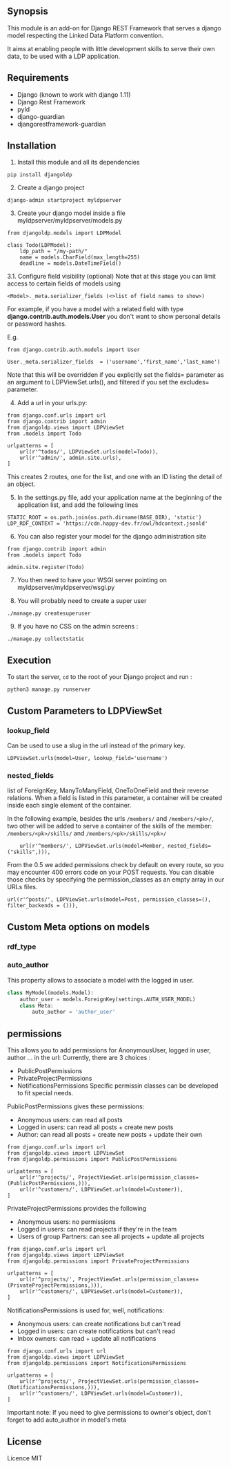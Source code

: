 ## Synopsis

This module is an add-on for Django REST Framework that serves a django model respecting the Linked Data Platform convention.

It aims at enabling people with little development skills to serve their own data, to be used with a LDP application.

## Requirements

* Django (known to work with django 1.11)
* Django Rest Framework
* pyld
* django-guardian
* djangorestframework-guardian

## Installation

1. Install this module and all its dependencies

```
pip install djangoldp
```

2. Create a django project
 
```
django-admin startproject myldpserver
```

3. Create your django model inside a file myldpserver/myldpserver/models.py

```
from djangoldp.models import LDPModel

class Todo(LDPModel):
    ldp_path = "/my-path/"
    name = models.CharField(max_length=255)
    deadline = models.DateTimeField()

```

3.1. Configure field visibility (optional) 
Note that at this stage you can limit access to certain fields of models using

```
<Model>._meta.serializer_fields (<>list of field names to show>)
```

 For example, if you have a model with a related field with type **django.contrib.auth.models.User** you don't want to show personal details or password hashes.

E.g.

```
from django.contrib.auth.models import User

User._meta.serializer_fields  = ('username','first_name','last_name')
```

Note that this will be overridden if you explicitly set the fields= parameter as an argument to LDPViewSet.urls(), and filtered if you set the excludes= parameter.

4. Add a url in your urls.py:

```
from django.conf.urls import url
from django.contrib import admin
from djangoldp.views import LDPViewSet
from .models import Todo

urlpatterns = [
    url(r'^todos/', LDPViewSet.urls(model=Todo)),
    url(r'^admin/', admin.site.urls),
]
```

This creates 2 routes, one for the list, and one with an ID listing the detail of an object.

5. In the settings.py file, add your application name at the beginning of the application list, and add the following lines

```
STATIC_ROOT = os.path.join(os.path.dirname(BASE_DIR), 'static')
LDP_RDF_CONTEXT = 'https://cdn.happy-dev.fr/owl/hdcontext.jsonld'
```

6. You can also register your model for the django administration site

```
from django.contrib import admin
from .models import Todo

admin.site.register(Todo)
```

7. You then need to have your WSGI server pointing on myldpserver/myldpserver/wsgi.py

8. You will probably need to create a super user
```
./manage.py createsuperuser
```

9. If you have no CSS on the admin screens : 
```
./manage.py collectstatic
```

## Execution
To start the server, `cd` to the root of your Django project and run :
```
python3 manage.py runserver
```

## Custom Parameters to LDPViewSet

### lookup_field
Can be used to use a slug in the url instead of the primary key.
```
LDPViewSet.urls(model=User, lookup_field='username')
```

### nested_fields
list of ForeignKey, ManyToManyField, OneToOneField and their reverse relations. When a field is listed in this parameter, a container will be created inside each single element of the container.

In the following example, besides the urls `/members/` and `/members/<pk>/`, two other will be added to serve a container of the skills of the member: `/members/<pk>/skills/` and `/members/<pk>/skills/<pk>/` 
```
    url(r'^members/', LDPViewSet.urls(model=Member, nested_fields=("skills",))),
```

From the 0.5 we added permissions check by default on every route, so you may encounter 400 errors code on your POST requests. You can disable those checks by specifying the permission_classes as an empty array in our URLs files.


```
url(r'^posts/', LDPViewSet.urls(model=Post, permission_classes=(), filter_backends = ())),
```

## Custom Meta options on models

### rdf_type
### auto_author
This property allows to associate a model with the logged in user.

```python
class MyModel(models.Model):
    author_user = models.ForeignKey(settings.AUTH_USER_MODEL)
    class Meta:
        auto_author = 'author_user'
```
## permissions
This allows you to add permissions for AnonymousUser, logged in user, author ... in the url:
Currently, there are 3 choices :
* PublicPostPermissions
* PrivateProjectPermissions
* NotificationsPermissions
Specific permissin classes can be developed to fit special needs.

PublicPostPermissions gives these permissions: 
* Anonymous users: can read all posts
* Logged in users: can read all posts + create new posts
* Author: can read all posts + create new posts + update their own

```
from django.conf.urls import url
from djangoldp.views import LDPViewSet
from djangoldp.permissions import PublicPostPermissions

urlpatterns = [
    url(r'^projects/', ProjectViewSet.urls(permission_classes=(PublicPostPermissions,))),
    url(r'^customers/', LDPViewSet.urls(model=Customer)),
]
```

PrivateProjectPermissions provides the following
* Anonymous users: no permissions
* Logged in users: can read projects if they're in the team
* Users of group Partners: can see all projects + update all projects

```
from django.conf.urls import url
from djangoldp.views import LDPViewSet
from djangoldp.permissions import PrivateProjectPermissions

urlpatterns = [
    url(r'^projects/', ProjectViewSet.urls(permission_classes=(PrivateProjectPermissions,))),
    url(r'^customers/', LDPViewSet.urls(model=Customer)),
]
```
NotificationsPermissions is used for, well, notifications:
* Anonymous users: can create notifications but can't read
* Logged in users: can create notifications but can't read
* Inbox owners: can read + update all notifications 

```
from django.conf.urls import url
from djangoldp.views import LDPViewSet
from djangoldp.permissions import NotificationsPermissions

urlpatterns = [
    url(r'^projects/', ProjectViewSet.urls(permission_classes=(NotificationsPermissions,))),
    url(r'^customers/', LDPViewSet.urls(model=Customer)),
]
```

Important note:
If you need to give permissions to owner's object, don't forget to add auto_author in model's meta


## License

Licence MIT
